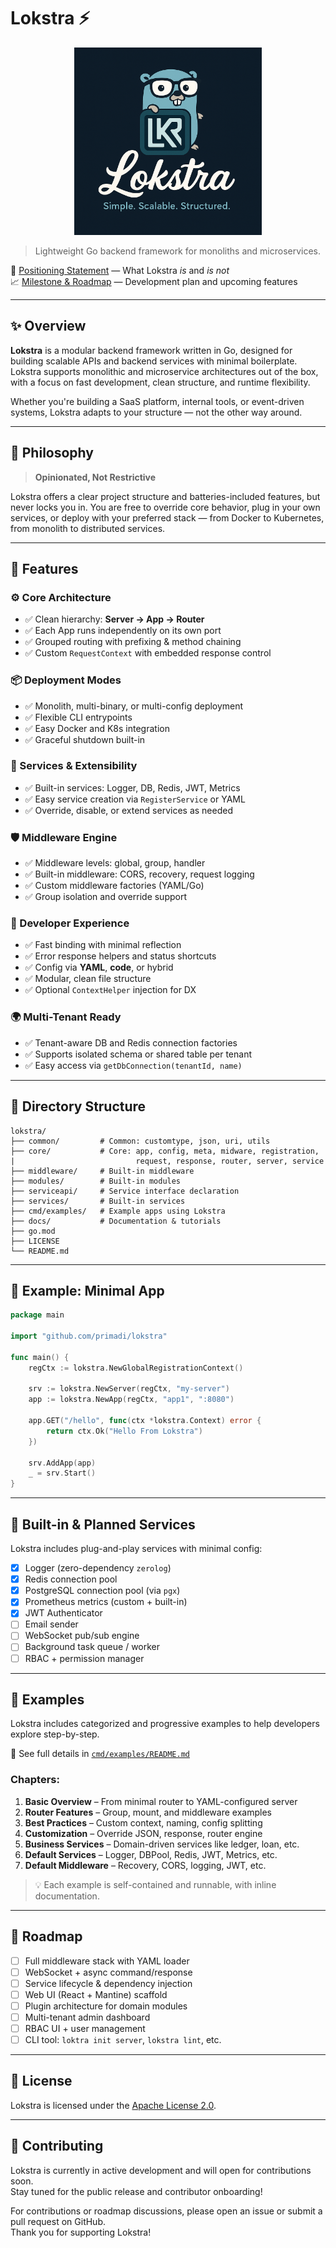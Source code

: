 # Lokstra ⚡

<p align="center">
	<img src="docs/asset/logo.png" alt="Logo" style="max-width: 100%; width: 300px;">
</p>

> Lightweight Go backend framework for monoliths and microservices.

📘 [Positioning Statement](./POSITIONING.md) — What Lokstra *is* and *is not*  
📈 [Milestone & Roadmap](./MILESTONE.md) — Development plan and upcoming features

---

## ✨ Overview

**Lokstra** is a modular backend framework written in Go, designed for building scalable APIs and backend services with minimal boilerplate. Lokstra supports monolithic and microservice architectures out of the box, with a focus on fast development, clean structure, and runtime flexibility.

Whether you're building a SaaS platform, internal tools, or event-driven systems, Lokstra adapts to your structure — not the other way around.

---

## 🧭 Philosophy

> **Opinionated, Not Restrictive**

Lokstra offers a clear project structure and batteries-included features, but never locks you in. You are free to override core behavior, plug in your own services, or deploy with your preferred stack — from Docker to Kubernetes, from monolith to distributed services.

---

## 🚀 Features

### ⚙️ Core Architecture

- ✅ Clean hierarchy: **Server → App → Router**
- ✅ Each App runs independently on its own port
- ✅ Grouped routing with prefixing & method chaining
- ✅ Custom `RequestContext` with embedded response control

### 📦 Deployment Modes

- ✅ Monolith, multi-binary, or multi-config deployment
- ✅ Flexible CLI entrypoints
- ✅ Easy Docker and K8s integration
- ✅ Graceful shutdown built-in

### 🧠 Services & Extensibility

- ✅ Built-in services: Logger, DB, Redis, JWT, Metrics
- ✅ Easy service creation via `RegisterService` or YAML
- ✅ Override, disable, or extend services as needed

### 🛡️ Middleware Engine

- ✅ Middleware levels: global, group, handler
- ✅ Built-in middleware: CORS, recovery, request logging
- ✅ Custom middleware factories (YAML/Go)
- ✅ Group isolation and override support

### 🧰 Developer Experience

- ✅ Fast binding with minimal reflection
- ✅ Error response helpers and status shortcuts
- ✅ Config via **YAML**, **code**, or hybrid
- ✅ Modular, clean file structure
- ✅ Optional `ContextHelper` injection for DX

### 🌍 Multi-Tenant Ready

- ✅ Tenant-aware DB and Redis connection factories
- ✅ Supports isolated schema or shared table per tenant
- ✅ Easy access via `getDbConnection(tenantId, name)`

---

## 🧱 Directory Structure

```
lokstra/
├── common/         # Common: customtype, json, uri, utils
├── core/           # Core: app, config, meta, midware, registration, 
|                           request, response, router, server, service
├── middleware/     # Built-in middleware
├── modules/        # Built-in modules
├── serviceapi/     # Service interface declaration
├── services/       # Built-in services
├── cmd/examples/   # Example apps using Lokstra
├── docs/           # Documentation & tutorials
├── go.mod
├── LICENSE
└── README.md
```

---

## 📂 Example: Minimal App

```go
package main

import "github.com/primadi/lokstra"

func main() {
	regCtx := lokstra.NewGlobalRegistrationContext()

	srv := lokstra.NewServer(regCtx, "my-server")
	app := lokstra.NewApp(regCtx, "app1", ":8080")

	app.GET("/hello", func(ctx *lokstra.Context) error {
		return ctx.Ok("Hello From Lokstra")
	})

	srv.AddApp(app)
	_ = srv.Start()
}
```

---

## 🧩 Built-in & Planned Services

Lokstra includes plug-and-play services with minimal config:

- [x] Logger (zero-dependency `zerolog`)
- [x] Redis connection pool
- [x] PostgreSQL connection pool (via `pgx`)
- [x] Prometheus metrics (custom + built-in)
- [x] JWT Authenticator
- [ ] Email sender
- [ ] WebSocket pub/sub engine
- [ ] Background task queue / worker
- [ ] RBAC + permission manager

---

## 🧪 Examples

Lokstra includes categorized and progressive examples to help developers explore step-by-step.

📂 See full details in [`cmd/examples/README.md`](cmd/examples/README.md)

### Chapters:

1. **Basic Overview** – From minimal router to YAML-configured server  
2. **Router Features** – Group, mount, and middleware examples  
3. **Best Practices** – Custom context, naming, config splitting  
4. **Customization** – Override JSON, response, router engine  
5. **Business Services** – Domain-driven services like ledger, loan, etc.  
6. **Default Services** – Logger, DBPool, Redis, JWT, Metrics, etc.  
7. **Default Middleware** – Recovery, CORS, logging, JWT, etc.

> 💡 Each example is self-contained and runnable, with inline documentation.

---

## 🔭 Roadmap

- [ ] Full middleware stack with YAML loader
- [ ] WebSocket + async command/response
- [ ] Service lifecycle & dependency injection
- [ ] Web UI (React + Mantine) scaffold
- [ ] Plugin architecture for domain modules
- [ ] Multi-tenant admin dashboard
- [ ] RBAC UI + user management
- [ ] CLI tool: `loktra init server`, `lokstra lint`, etc.

---

## 📜 License

Lokstra is licensed under the [Apache License 2.0](LICENSE).

---

## 🙌 Contributing

Lokstra is currently in active development and will open for contributions soon.  
Stay tuned for the public release and contributor onboarding!

For contributions or roadmap discussions, please open an issue or submit a pull request on GitHub.  
Thank you for supporting Lokstra!
